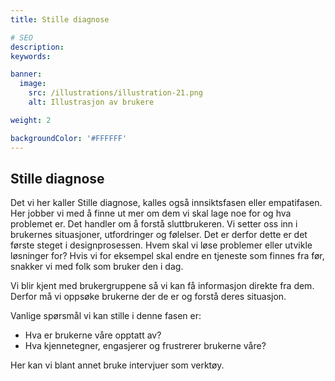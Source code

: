 ```yaml
---
title: Stille diagnose

# SEO
description:
keywords:

banner:
  image:
    src: /illustrations/illustration-21.png
    alt: Illustrasjon av brukere

weight: 2

backgroundColor: '#FFFFFF'
---
```


## Stille diagnose

Det vi her kaller Stille diagnose, kalles også innsiktsfasen eller empatifasen. Her jobber vi med å finne ut mer om dem vi skal lage noe for og hva problemet er. 
Det handler om å forstå sluttbrukeren. Vi setter oss inn i brukernes situasjoner, utfordringer og følelser. Det er derfor dette er det første steget i designprosessen. 
Hvem skal vi løse problemer eller utvikle løsninger for? Hvis vi for eksempel skal endre en tjeneste som finnes fra før, snakker vi med folk som bruker den i dag.  

Vi blir kjent med brukergruppene så vi kan få informasjon direkte fra dem. Derfor må vi oppsøke brukerne der de er og forstå deres situasjon. 

Vanlige spørsmål vi kan stille i denne fasen er: 

- Hva er brukerne våre opptatt av?
- Hva kjennetegner, engasjerer og frustrerer brukerne våre?

Her kan vi blant annet bruke intervjuer som verktøy.
